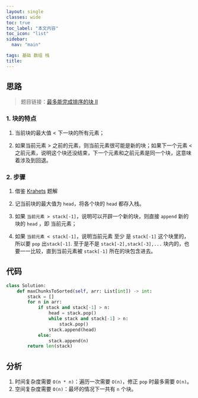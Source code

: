 ```yaml
---
layout: single
classes: wide
toc: true
toc_label: "本文内容"
toc_icon: "list"
sidebar:
  nav: "main"

tags: 基础 数组 栈
title: 
---
```


## 思路

> 题目链接：[最多能完成排序的块 II](https://leetcode-cn.com/problems/max-chunks-to-make-sorted-ii/)

### 1. 块的特点

1. 当前块的最大值 < 下一块的所有元素；

2. 如果当前元素 > 之前的元素，则当前元素很可能是新的块；如果下一个元素 < 之前元素，说明这个块还没结束，下一个元素和之前元素是同一个块，这意味着涉及到回退。
   
### 2. 步骤

1. 借鉴 [Krahets](https://leetcode-cn.com/problems/max-chunks-to-make-sorted-ii/solution/zui-duo-neng-wan-cheng-pai-xu-de-kuai-ii-deng-jie-/) 题解

2. 记当前块的最大值为 `head`，将各个块的 `head` 都存入栈。

3. 如果 `当前元素 > stack[-1]`，说明可以开辟一个新的块，则直接 `append` 新的块的 `head` ，即 当前元素；

4. 如果 `当前元素 < stack[-1]`，说明当前元素 至少 是 `stack[-1]` 这个块里的，所以要 `pop` 出`stack[-1]`. 至于是不是 `stack[-2],stack[-3],...` 块内的，也要一一比较，直到当前元素被 `stack[-1]` 所在的块包含进去。


## 代码

```python
class Solution:
    def maxChunksToSorted(self, arr: List[int]) -> int:
        stack = []
        for n in arr:
            if stack and stack[-1] > n:
                head = stack.pop()
                while stack and stack[-1] > n:
                    stack.pop()
                stack.append(head)
            else:
                stack.append(n)
        return len(stack)
```

## 分析

1. 时间复杂度需要 `O(n * n)`：遍历一次需要 `O(n)`，修正 `pop` 时最多需要 `O(n)`。
2. 空间复杂度需要 `O(n)`：最坏的情况下一共有 `n` 个块。